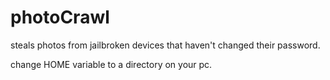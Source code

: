# photoCrawl

steals photos from jailbroken devices that haven't changed their password.

change HOME variable to a directory on your pc. 
